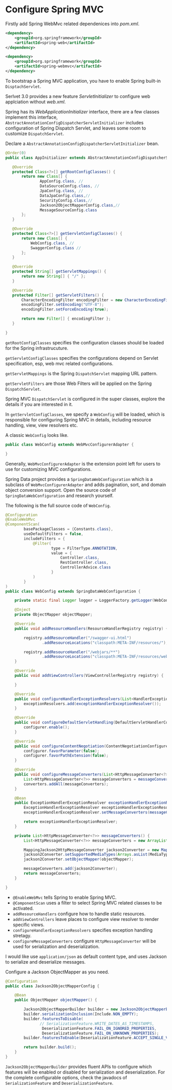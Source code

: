 # Configure Spring MVC 

Firstly add Spring WebMvc related dependenices into *pom.xml*.

```xml
<dependency>
	<groupId>org.springframework</groupId>
	<artifactId>spring-web</artifactId>
</dependency>

<dependency>
	<groupId>org.springframework</groupId>
	<artifactId>spring-webmvc</artifactId>
</dependency>
```

To bootstrap a Spring MVC application, you have to enable Spring built-in `DisptachServlet`.

Serlvet 3.0 provides a new feature _ServletInitializer_ to configure web applciation without _web.xml_.

Spring has its _WebApplicationInitializer_ interface, there are a few classes implement this interface, `AbstractAnnotationConfigDispatcherServletInitializer` includes configuration of Spring Dispatch Servlet, and leaves some room to customize `DispatchServlet`.

Declare a `AbstractAnnotationConfigDispatcherServletInitializer` bean.

```java
@Order(0)
public class AppInitializer extends AbstractAnnotationConfigDispatcherServletInitializer {

   @Override
   protected Class<?>[] getRootConfigClasses() {
	   return new Class[] {
			   AppConfig.class, //
			   DataSourceConfig.class, //            
			   JpaConfig.class, //
			   DataJpaConfig.class,//
			   SecurityConfig.class,//   
			   Jackson2ObjectMapperConfig.class,//
			   MessageSourceConfig.class
	   };
   }

   @Override
   protected Class<?>[] getServletConfigClasses() {
	   return new Class[] {
		   WebConfig.class, //
		   SwaggerConfig.class //
	   };
   }

   @Override
   protected String[] getServletMappings() {
	   return new String[] { "/" };
   }

   @Override
   protected Filter[] getServletFilters() {
	   CharacterEncodingFilter encodingFilter = new CharacterEncodingFilter();
	   encodingFilter.setEncoding("UTF-8");
	   encodingFilter.setForceEncoding(true);

	   return new Filter[] { encodingFilter };
   }

}
```

`getRootConfigClasses` specifies the configuration classes should be loaded for the Spring infrastrucuture.

`getServletConfigClasses` specifies the configurations depend on Servlet specification, esp, web mvc related configurations.

`getServletMappings` is the Spring `DispatchServlet` mapping URL pattern.

`getServletFilters` are those Web Filters will be applied on the Spring `DispatchServlet`.

Spring MVC `DispatchServlet` is configured in the super classes, explore the details if you are interested in it.
 
In `getServletConfigClasses`, we specify a `WebConfig` will be loaded, which is responsible for configuring Spring MVC in details, including resource handling, view, view resolvers etc.

A classic `WebConfig` looks like.

```java
public class WebConfig extends WebMvcConfigurerAdapter {

}
```

Generally, `WebMvcConfigurerAdapter` is the extension point left for users to use for customizing MVC configurations. 

Spring Data project provides a `SpringDataWebConfiguration` which is a subclass of `WebMvcConfigurerAdapter` and adds pagination, sort, and domain object conversion support. Open the source code of `SpringDataWebConfiguration` and research yourself.

The following is the full source code of `WebConfig`.

```java
@Configuration
@EnableWebMvc
@ComponentScan(
        basePackageClasses = {Constants.class},
        useDefaultFilters = false,
        includeFilters = {
            @Filter(
                    type = FilterType.ANNOTATION,
                    value = {
                        Controller.class,
                        RestController.class,
                        ControllerAdvice.class
                    }
            )
        }
)
public class WebConfig extends SpringDataWebConfiguration {

    private static final Logger logger = LoggerFactory.getLogger(WebConfig.class);

    @Inject
    private ObjectMapper objectMapper;

    @Override
    public void addResourceHandlers(ResourceHandlerRegistry registry) {

        registry.addResourceHandler("/swagger-ui.html")
                .addResourceLocations("classpath:META-INF/resources/");

        registry.addResourceHandler("/webjars/**")
                .addResourceLocations("classpath:META-INF/resources/webjars/");
    }

    @Override
    public void addViewControllers(ViewControllerRegistry registry) {

    }

    @Override
    public void configureHandlerExceptionResolvers(List<HandlerExceptionResolver> exceptionResolvers) {
        exceptionResolvers.add(exceptionHandlerExceptionResolver());
    }

    @Override
    public void configureDefaultServletHandling(DefaultServletHandlerConfigurer configurer) {
        configurer.enable();
    }

    @Override
    public void configureContentNegotiation(ContentNegotiationConfigurer configurer) {
        configurer.favorParameter(false);
        configurer.favorPathExtension(false);
    }

    @Override
    public void configureMessageConverters(List<HttpMessageConverter<?>> converters) {
        List<HttpMessageConverter<?>> messageConverters = messageConverters();
        converters.addAll(messageConverters);
    }

    @Bean
    public ExceptionHandlerExceptionResolver exceptionHandlerExceptionResolver() {
        ExceptionHandlerExceptionResolver exceptionHandlerExceptionResolver = new ExceptionHandlerExceptionResolver();
        exceptionHandlerExceptionResolver.setMessageConverters(messageConverters());

        return exceptionHandlerExceptionResolver;
    }

    private List<HttpMessageConverter<?>> messageConverters() {
        List<HttpMessageConverter<?>> messageConverters = new ArrayList<>();

        MappingJackson2HttpMessageConverter jackson2Converter = new MappingJackson2HttpMessageConverter();
        jackson2Converter.setSupportedMediaTypes(Arrays.asList(MediaType.APPLICATION_JSON));
        jackson2Converter.setObjectMapper(objectMapper);

        messageConverters.add(jackson2Converter);
        return messageConverters;
    }

}
```

* `@EnableWebMvc` tells Spring to enable Spring MVC.
* `@ComponentScan` uses a filter to select Spring MVC related classes to be activated.
* `addResourceHandlers` configure how to handle static resources.
* `addViewControllers` leave places to configure view resolver to render specific views.
* `configureHandlerExceptionResolvers` specifies exception handling stretagy.
* `configureMessageConverters` configure `HttpMessageConverter` will be used for serialization and deserialization.

I would like use `application/json` as default content type, and uses Jackson to serialize and deserialize messages.

Configure a Jackson ObjectMapper as you need.

```java
@Configuration
public class Jackson2ObjectMapperConfig {

    @Bean
    public ObjectMapper objectMapper() {

        Jackson2ObjectMapperBuilder builder = new Jackson2ObjectMapperBuilder();
        builder.serializationInclusion(Include.NON_EMPTY);
        builder.featuresToDisable(
               // SerializationFeature.WRITE_DATES_AS_TIMESTAMPS,
                DeserializationFeature.FAIL_ON_IGNORED_PROPERTIES,
                DeserializationFeature.FAIL_ON_UNKNOWN_PROPERTIES);
        builder.featuresToEnable(DeserializationFeature.ACCEPT_SINGLE_VALUE_AS_ARRAY);

        return builder.build();
    }
}
```

`Jackson2ObjectMapperBuilder` provides fluent APIs to configure which features will be enabled or disabled for serialization and deserialization. For the complete configurable options, check the javadocs of `SerializationFeature` and `DeserializationFeature`.



